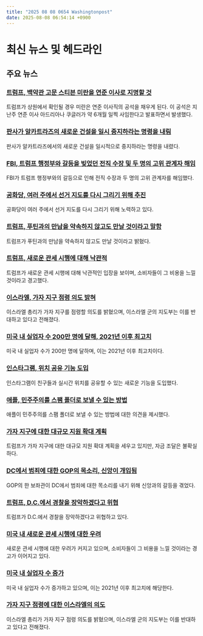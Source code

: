 ```yaml
---
title: "2025 08 08 0654 Washingtonpost"
date: 2025-08-08 06:54:14 +0900
---
```


# 최신 뉴스 및 헤드라인
## 주요 뉴스
### [트럼프, 백악관 고문 스티븐 미란을 연준 이사로 지명할 것](https://www.washingtonpost.com/business/2025/08/07/trump-federal-reserve-nominee-miran/)
트럼프가 상원에서 확인될 경우 미란은 연준 이사직의 공석을 채우게 된다. 이 공석은 지난주 연준 이사 아드리아나 쿠글러가 약 6개월 일찍 사임한다고 발표하면서 발생했다.
### [판사가 알카트라즈의 새로운 건설을 일시 중지하라는 명령을 내림](https://www.washingtonpost.com/nation/2025/08/07/alligator-alcatraz-judge-halts-consruction/)
판사가 알카트라즈에서의 새로운 건설을 일시적으로 중지하라는 명령을 내렸다.
### [FBI, 트럼프 행정부와 갈등을 빚었던 전직 수장 및 두 명의 고위 관계자 해임](https://www.washingtonpost.com/national-security/2025/08/07/trump-fbi-patel-dismissals-jan6/)
FBI가 트럼프 행정부와의 갈등으로 인해 전직 수장과 두 명의 고위 관계자를 해임했다.
### [공화당, 여러 주에서 선거 지도를 다시 그리기 위해 추진](https://www.washingtonpost.com/politics/2025/08/07/trump-republicans-redistricting-texas-indiana/)
공화당이 여러 주에서 선거 지도를 다시 그리기 위해 노력하고 있다.
### [트럼프, 푸틴과의 만남을 약속하지 않고도 만날 것이라고 말함](https://www.washingtonpost.com/politics/2025/08/07/trump-presidency-news/)
트럼프가 푸틴과의 만남을 약속하지 않고도 만날 것이라고 밝혔다.
### [트럼프, 새로운 관세 시행에 대해 낙관적](https://www.washingtonpost.com/business/2025/08/07/trump-tariffs-global-trade/)
트럼프가 새로운 관세 시행에 대해 낙관적인 입장을 보이며, 소비자들이 그 비용을 느낄 것이라고 경고했다.
### [이스라엘, 가자 지구 점령 의도 밝혀](https://www.washingtonpost.com/world/2025/08/07/israel-gaza-occupation-hamas-netanyahu-zamir/)
이스라엘 총리가 가자 지구를 점령할 의도를 밝혔으며, 이스라엘 군의 지도부는 이를 반대하고 있다고 전해졌다.
### [미국 내 실업자 수 200만 명에 달해, 2021년 이후 최고치](https://www.washingtonpost.com/business/2025/08/07/unemployment-claims-rise/)
미국 내 실업자 수가 200만 명에 달하며, 이는 2021년 이후 최고치이다.
### [인스타그램, 위치 공유 기능 도입](https://www.washingtonpost.com/technology/2025/08/07/instagram-map-location-sharing-privacy/)
인스타그램이 친구들과 실시간 위치를 공유할 수 있는 새로운 기능을 도입했다.
### [애플, 민주주의를 스팸 폴더로 보낼 수 있는 방법](https://www.washingtonpost.com/opinions/2025/08/07/apple-ios-update-spam-polling-democracy/)
애플이 민주주의를 스팸 폴더로 보낼 수 있는 방법에 대한 의견을 제시했다.
### [가자 지구에 대한 대규모 지원 확대 계획](https://www.washingtonpost.com/national-security/2025/08/07/gaza-ghf-expansion-sites-trump/)
트럼프가 가자 지구에 대한 대규모 지원 확대 계획을 세우고 있지만, 자금 조달은 불확실하다.
### [DC에서 범죄에 대한 GOP의 목소리, 신앙이 개입됨](https://www.washingtonpost.com/dc-md-va/2025/08/07/gop-staffer-rand-paul-dc-crime/)
GOP의 한 보좌관이 DC에서 범죄에 대한 목소리를 내기 위해 신앙과의 갈등을 겪었다.
### [트럼프, D.C.에서 경찰을 장악하겠다고 위협](https://www.washingtonpost.com/dc-md-va/2025/08/06/trump-dc-takeover-national-guard-crime/)
트럼프가 D.C.에서 경찰을 장악하겠다고 위협하고 있다.
### [미국 내 새로운 관세 시행에 대한 우려](https://www.washingtonpost.com/business/2025/08/07/trump-tariffs-revenue/)
새로운 관세 시행에 대한 우려가 커지고 있으며, 소비자들이 그 비용을 느낄 것이라는 경고가 이어지고 있다.
### [미국 내 실업자 수 증가](https://www.washingtonpost.com/business/2025/08/07/unemployment-claims-rise/)
미국 내 실업자 수가 증가하고 있으며, 이는 2021년 이후 최고치에 해당한다.
### [가자 지구 점령에 대한 이스라엘의 의도](https://www.washingtonpost.com/world/2025/08/07/israel-gaza-occupation-hamas-netanyahu-zamir/)
이스라엘 총리가 가자 지구 점령 의도를 밝혔으며, 이스라엘 군의 지도부는 이를 반대하고 있다고 전해졌다.